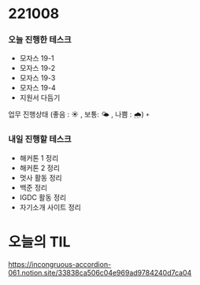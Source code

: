 # 221008

### 오늘 진행한 테스크

- 모자스 19-1
- 모자스 19-2
- 모자스 19-3
- 모자스 19-4
- 지원서 다듬기

업무 진행상태 (좋음 : ☀ , 보통: 🌤 , 나쁨 : 🌧)
`☀` 

### 내일 진행할 테스크

- 해커톤 1 정리
- 해커톤 2 정리
- 멋사 활동 정리
- 백준 정리
- IGDC 활동 정리
- 자기소개 사이트 정리


# 오늘의 TIL

https://incongruous-accordion-061.notion.site/33838ca506c04e969ad9784240d7ca04
